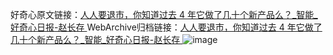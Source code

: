 好奇心原文链接：[人人要退市，你知道过去 4 年它做了几十个新产品么？_智能_好奇心日报-赵长存 ](https://www.qdaily.com/articles/10721.html)
WebArchive归档链接：[人人要退市，你知道过去 4 年它做了几十个新产品么？_智能_好奇心日报-赵长存 ](http://web.archive.org/web/20190623163208/https://www.qdaily.com/articles/10721.html)
![image](http://ww3.sinaimg.cn/large/007d5XDply1g3wc8nb2scj30u04w2npd)